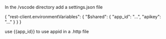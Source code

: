 In the /vscode directory add a settings.json file

{
  "rest-client.environmentVariables": {
    "$shared": {
        "app_id": "...",
        "apikey": "..."
    }
  }
}

use {{app_id}} to use appid in a .http file